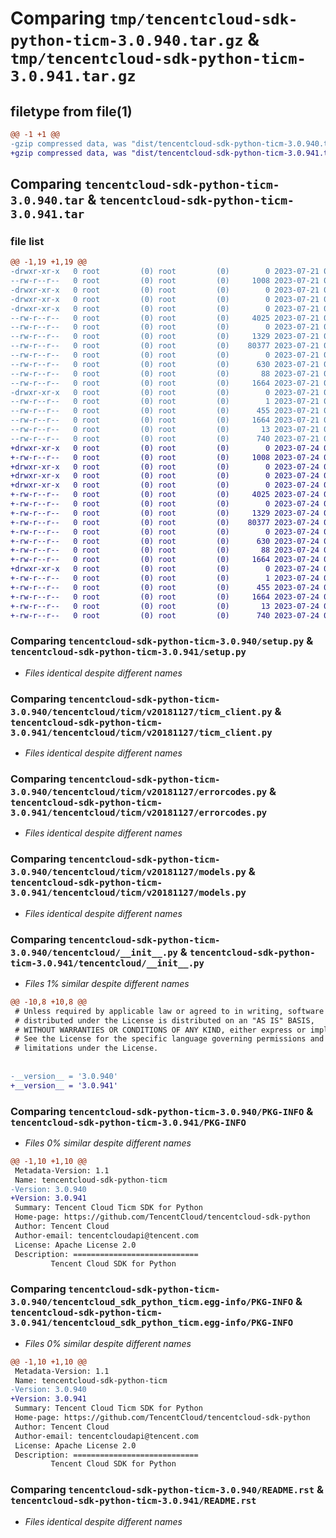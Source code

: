 # Comparing `tmp/tencentcloud-sdk-python-ticm-3.0.940.tar.gz` & `tmp/tencentcloud-sdk-python-ticm-3.0.941.tar.gz`

## filetype from file(1)

```diff
@@ -1 +1 @@
-gzip compressed data, was "dist/tencentcloud-sdk-python-ticm-3.0.940.tar", last modified: Fri Jul 21 00:51:26 2023, max compression
+gzip compressed data, was "dist/tencentcloud-sdk-python-ticm-3.0.941.tar", last modified: Mon Jul 24 00:46:00 2023, max compression
```

## Comparing `tencentcloud-sdk-python-ticm-3.0.940.tar` & `tencentcloud-sdk-python-ticm-3.0.941.tar`

### file list

```diff
@@ -1,19 +1,19 @@
-drwxr-xr-x   0 root         (0) root         (0)        0 2023-07-21 00:51:26.000000 tencentcloud-sdk-python-ticm-3.0.940/
--rw-r--r--   0 root         (0) root         (0)     1008 2023-07-21 00:51:26.000000 tencentcloud-sdk-python-ticm-3.0.940/setup.py
-drwxr-xr-x   0 root         (0) root         (0)        0 2023-07-21 00:51:26.000000 tencentcloud-sdk-python-ticm-3.0.940/tencentcloud/
-drwxr-xr-x   0 root         (0) root         (0)        0 2023-07-21 00:51:26.000000 tencentcloud-sdk-python-ticm-3.0.940/tencentcloud/ticm/
-drwxr-xr-x   0 root         (0) root         (0)        0 2023-07-21 00:51:26.000000 tencentcloud-sdk-python-ticm-3.0.940/tencentcloud/ticm/v20181127/
--rw-r--r--   0 root         (0) root         (0)     4025 2023-07-21 00:51:26.000000 tencentcloud-sdk-python-ticm-3.0.940/tencentcloud/ticm/v20181127/ticm_client.py
--rw-r--r--   0 root         (0) root         (0)        0 2023-07-21 00:51:26.000000 tencentcloud-sdk-python-ticm-3.0.940/tencentcloud/ticm/v20181127/__init__.py
--rw-r--r--   0 root         (0) root         (0)     1329 2023-07-21 00:51:26.000000 tencentcloud-sdk-python-ticm-3.0.940/tencentcloud/ticm/v20181127/errorcodes.py
--rw-r--r--   0 root         (0) root         (0)    80377 2023-07-21 00:51:26.000000 tencentcloud-sdk-python-ticm-3.0.940/tencentcloud/ticm/v20181127/models.py
--rw-r--r--   0 root         (0) root         (0)        0 2023-07-21 00:51:26.000000 tencentcloud-sdk-python-ticm-3.0.940/tencentcloud/ticm/__init__.py
--rw-r--r--   0 root         (0) root         (0)      630 2023-07-21 00:51:26.000000 tencentcloud-sdk-python-ticm-3.0.940/tencentcloud/__init__.py
--rw-r--r--   0 root         (0) root         (0)       88 2023-07-21 00:51:26.000000 tencentcloud-sdk-python-ticm-3.0.940/setup.cfg
--rw-r--r--   0 root         (0) root         (0)     1664 2023-07-21 00:51:26.000000 tencentcloud-sdk-python-ticm-3.0.940/PKG-INFO
-drwxr-xr-x   0 root         (0) root         (0)        0 2023-07-21 00:51:26.000000 tencentcloud-sdk-python-ticm-3.0.940/tencentcloud_sdk_python_ticm.egg-info/
--rw-r--r--   0 root         (0) root         (0)        1 2023-07-21 00:51:26.000000 tencentcloud-sdk-python-ticm-3.0.940/tencentcloud_sdk_python_ticm.egg-info/dependency_links.txt
--rw-r--r--   0 root         (0) root         (0)      455 2023-07-21 00:51:26.000000 tencentcloud-sdk-python-ticm-3.0.940/tencentcloud_sdk_python_ticm.egg-info/SOURCES.txt
--rw-r--r--   0 root         (0) root         (0)     1664 2023-07-21 00:51:26.000000 tencentcloud-sdk-python-ticm-3.0.940/tencentcloud_sdk_python_ticm.egg-info/PKG-INFO
--rw-r--r--   0 root         (0) root         (0)       13 2023-07-21 00:51:26.000000 tencentcloud-sdk-python-ticm-3.0.940/tencentcloud_sdk_python_ticm.egg-info/top_level.txt
--rw-r--r--   0 root         (0) root         (0)      740 2023-07-21 00:51:26.000000 tencentcloud-sdk-python-ticm-3.0.940/README.rst
+drwxr-xr-x   0 root         (0) root         (0)        0 2023-07-24 00:46:00.000000 tencentcloud-sdk-python-ticm-3.0.941/
+-rw-r--r--   0 root         (0) root         (0)     1008 2023-07-24 00:46:00.000000 tencentcloud-sdk-python-ticm-3.0.941/setup.py
+drwxr-xr-x   0 root         (0) root         (0)        0 2023-07-24 00:46:00.000000 tencentcloud-sdk-python-ticm-3.0.941/tencentcloud/
+drwxr-xr-x   0 root         (0) root         (0)        0 2023-07-24 00:46:00.000000 tencentcloud-sdk-python-ticm-3.0.941/tencentcloud/ticm/
+drwxr-xr-x   0 root         (0) root         (0)        0 2023-07-24 00:46:00.000000 tencentcloud-sdk-python-ticm-3.0.941/tencentcloud/ticm/v20181127/
+-rw-r--r--   0 root         (0) root         (0)     4025 2023-07-24 00:46:00.000000 tencentcloud-sdk-python-ticm-3.0.941/tencentcloud/ticm/v20181127/ticm_client.py
+-rw-r--r--   0 root         (0) root         (0)        0 2023-07-24 00:46:00.000000 tencentcloud-sdk-python-ticm-3.0.941/tencentcloud/ticm/v20181127/__init__.py
+-rw-r--r--   0 root         (0) root         (0)     1329 2023-07-24 00:46:00.000000 tencentcloud-sdk-python-ticm-3.0.941/tencentcloud/ticm/v20181127/errorcodes.py
+-rw-r--r--   0 root         (0) root         (0)    80377 2023-07-24 00:46:00.000000 tencentcloud-sdk-python-ticm-3.0.941/tencentcloud/ticm/v20181127/models.py
+-rw-r--r--   0 root         (0) root         (0)        0 2023-07-24 00:46:00.000000 tencentcloud-sdk-python-ticm-3.0.941/tencentcloud/ticm/__init__.py
+-rw-r--r--   0 root         (0) root         (0)      630 2023-07-24 00:46:00.000000 tencentcloud-sdk-python-ticm-3.0.941/tencentcloud/__init__.py
+-rw-r--r--   0 root         (0) root         (0)       88 2023-07-24 00:46:00.000000 tencentcloud-sdk-python-ticm-3.0.941/setup.cfg
+-rw-r--r--   0 root         (0) root         (0)     1664 2023-07-24 00:46:00.000000 tencentcloud-sdk-python-ticm-3.0.941/PKG-INFO
+drwxr-xr-x   0 root         (0) root         (0)        0 2023-07-24 00:46:00.000000 tencentcloud-sdk-python-ticm-3.0.941/tencentcloud_sdk_python_ticm.egg-info/
+-rw-r--r--   0 root         (0) root         (0)        1 2023-07-24 00:46:00.000000 tencentcloud-sdk-python-ticm-3.0.941/tencentcloud_sdk_python_ticm.egg-info/dependency_links.txt
+-rw-r--r--   0 root         (0) root         (0)      455 2023-07-24 00:46:00.000000 tencentcloud-sdk-python-ticm-3.0.941/tencentcloud_sdk_python_ticm.egg-info/SOURCES.txt
+-rw-r--r--   0 root         (0) root         (0)     1664 2023-07-24 00:46:00.000000 tencentcloud-sdk-python-ticm-3.0.941/tencentcloud_sdk_python_ticm.egg-info/PKG-INFO
+-rw-r--r--   0 root         (0) root         (0)       13 2023-07-24 00:46:00.000000 tencentcloud-sdk-python-ticm-3.0.941/tencentcloud_sdk_python_ticm.egg-info/top_level.txt
+-rw-r--r--   0 root         (0) root         (0)      740 2023-07-24 00:46:00.000000 tencentcloud-sdk-python-ticm-3.0.941/README.rst
```

### Comparing `tencentcloud-sdk-python-ticm-3.0.940/setup.py` & `tencentcloud-sdk-python-ticm-3.0.941/setup.py`

 * *Files identical despite different names*

### Comparing `tencentcloud-sdk-python-ticm-3.0.940/tencentcloud/ticm/v20181127/ticm_client.py` & `tencentcloud-sdk-python-ticm-3.0.941/tencentcloud/ticm/v20181127/ticm_client.py`

 * *Files identical despite different names*

### Comparing `tencentcloud-sdk-python-ticm-3.0.940/tencentcloud/ticm/v20181127/errorcodes.py` & `tencentcloud-sdk-python-ticm-3.0.941/tencentcloud/ticm/v20181127/errorcodes.py`

 * *Files identical despite different names*

### Comparing `tencentcloud-sdk-python-ticm-3.0.940/tencentcloud/ticm/v20181127/models.py` & `tencentcloud-sdk-python-ticm-3.0.941/tencentcloud/ticm/v20181127/models.py`

 * *Files identical despite different names*

### Comparing `tencentcloud-sdk-python-ticm-3.0.940/tencentcloud/__init__.py` & `tencentcloud-sdk-python-ticm-3.0.941/tencentcloud/__init__.py`

 * *Files 1% similar despite different names*

```diff
@@ -10,8 +10,8 @@
 # Unless required by applicable law or agreed to in writing, software
 # distributed under the License is distributed on an "AS IS" BASIS,
 # WITHOUT WARRANTIES OR CONDITIONS OF ANY KIND, either express or implied.
 # See the License for the specific language governing permissions and
 # limitations under the License.
 
 
-__version__ = '3.0.940'
+__version__ = '3.0.941'
```

### Comparing `tencentcloud-sdk-python-ticm-3.0.940/PKG-INFO` & `tencentcloud-sdk-python-ticm-3.0.941/PKG-INFO`

 * *Files 0% similar despite different names*

```diff
@@ -1,10 +1,10 @@
 Metadata-Version: 1.1
 Name: tencentcloud-sdk-python-ticm
-Version: 3.0.940
+Version: 3.0.941
 Summary: Tencent Cloud Ticm SDK for Python
 Home-page: https://github.com/TencentCloud/tencentcloud-sdk-python
 Author: Tencent Cloud
 Author-email: tencentcloudapi@tencent.com
 License: Apache License 2.0
 Description: ============================
         Tencent Cloud SDK for Python
```

### Comparing `tencentcloud-sdk-python-ticm-3.0.940/tencentcloud_sdk_python_ticm.egg-info/PKG-INFO` & `tencentcloud-sdk-python-ticm-3.0.941/tencentcloud_sdk_python_ticm.egg-info/PKG-INFO`

 * *Files 0% similar despite different names*

```diff
@@ -1,10 +1,10 @@
 Metadata-Version: 1.1
 Name: tencentcloud-sdk-python-ticm
-Version: 3.0.940
+Version: 3.0.941
 Summary: Tencent Cloud Ticm SDK for Python
 Home-page: https://github.com/TencentCloud/tencentcloud-sdk-python
 Author: Tencent Cloud
 Author-email: tencentcloudapi@tencent.com
 License: Apache License 2.0
 Description: ============================
         Tencent Cloud SDK for Python
```

### Comparing `tencentcloud-sdk-python-ticm-3.0.940/README.rst` & `tencentcloud-sdk-python-ticm-3.0.941/README.rst`

 * *Files identical despite different names*

